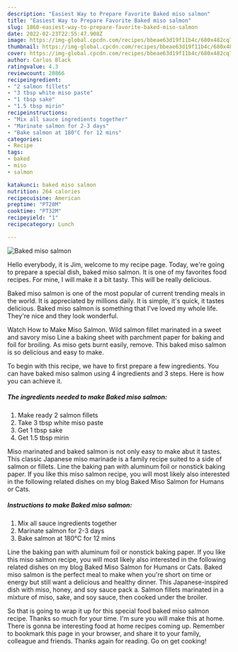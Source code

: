 ```yaml
---
description: "Easiest Way to Prepare Favorite Baked miso salmon"
title: "Easiest Way to Prepare Favorite Baked miso salmon"
slug: 1860-easiest-way-to-prepare-favorite-baked-miso-salmon
date: 2022-02-23T22:55:47.908Z
image: https://img-global.cpcdn.com/recipes/bbeae63d19f11b4c/680x482cq70/baked-miso-salmon-recipe-main-photo.jpg
thumbnail: https://img-global.cpcdn.com/recipes/bbeae63d19f11b4c/680x482cq70/baked-miso-salmon-recipe-main-photo.jpg
cover: https://img-global.cpcdn.com/recipes/bbeae63d19f11b4c/680x482cq70/baked-miso-salmon-recipe-main-photo.jpg
author: Carlos Black
ratingvalue: 4.3
reviewcount: 20866
recipeingredient:
- "2 salmon fillets"
- "3 tbsp white miso paste"
- "1 tbsp sake"
- "1.5 tbsp mirin"
recipeinstructions:
- "Mix all sauce ingredients together"
- "Marinate salmon for 2-3 days"
- "Bake salmon at 180°C for 12 mins"
categories:
- Recipe
tags:
- baked
- miso
- salmon

katakunci: baked miso salmon 
nutrition: 264 calories
recipecuisine: American
preptime: "PT20M"
cooktime: "PT32M"
recipeyield: "1"
recipecategory: Lunch

---
```



![Baked miso salmon](https://img-global.cpcdn.com/recipes/bbeae63d19f11b4c/680x482cq70/baked-miso-salmon-recipe-main-photo.jpg)

Hello everybody, it is Jim, welcome to my recipe page. Today, we're going to prepare a special dish, baked miso salmon. It is one of my favorites food recipes. For mine, I will make it a bit tasty. This will be really delicious.

Baked miso salmon is one of the most popular of current trending meals in the world. It is appreciated by millions daily. It is simple, it's quick, it tastes delicious. Baked miso salmon is something that I've loved my whole life. They're nice and they look wonderful.

Watch How to Make Miso Salmon. Wild salmon fillet marinated in a sweet and savory miso Line a baking sheet with parchment paper for baking and foil for broiling. As miso gets burnt easily, remove. This baked miso salmon is so delicious and easy to make.


To begin with this recipe, we have to first prepare a few ingredients. You can have baked miso salmon using 4 ingredients and 3 steps. Here is how you can achieve it.

<!--inarticleads1-->

##### The ingredients needed to make Baked miso salmon:

1. Make ready 2 salmon fillets
1. Take 3 tbsp white miso paste
1. Get 1 tbsp sake
1. Get 1.5 tbsp mirin


Miso marinated and baked salmon is not only easy to make abut it tastes. This classic Japanese miso marinade is a family recipe suited to a side of salmon or fillets. Line the baking pan with aluminum foil or nonstick baking paper. If you like this miso salmon recipe, you will most likely also interested in the following related dishes on my blog Baked Miso Salmon for Humans or Cats. 

<!--inarticleads2-->

##### Instructions to make Baked miso salmon:

1. Mix all sauce ingredients together
1. Marinate salmon for 2-3 days
1. Bake salmon at 180°C for 12 mins


Line the baking pan with aluminum foil or nonstick baking paper. If you like this miso salmon recipe, you will most likely also interested in the following related dishes on my blog Baked Miso Salmon for Humans or Cats. Baked miso salmon is the perfect meal to make when you&#39;re short on time or energy but still want a delicious and healthy dinner. This Japanese-inspired dish with miso, honey, and soy sauce pack a. Salmon fillets marinated in a mixture of miso, sake, and soy sauce, then cooked under the broiler. 

So that is going to wrap it up for this special food baked miso salmon recipe. Thanks so much for your time. I'm sure you will make this at home. There is gonna be interesting food at home recipes coming up. Remember to bookmark this page in your browser, and share it to your family, colleague and friends. Thanks again for reading. Go on get cooking!
